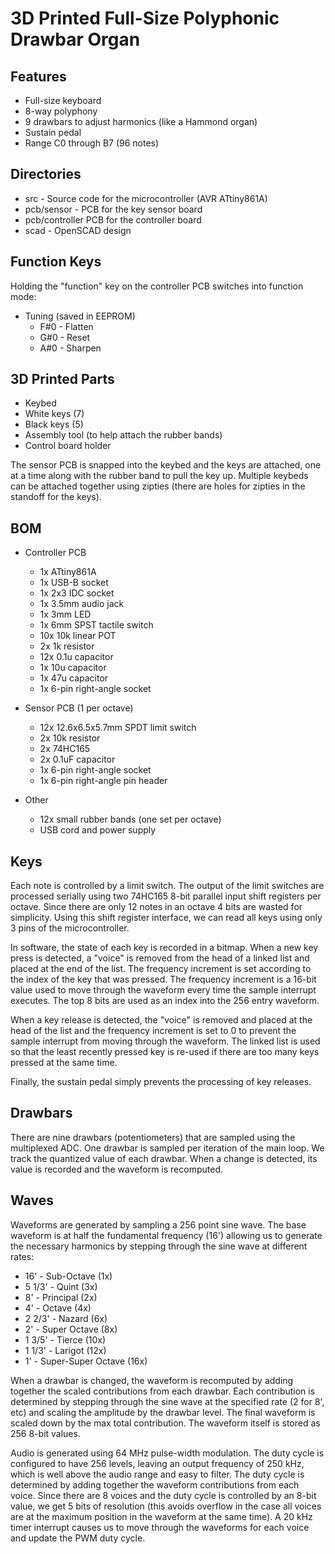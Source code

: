 
# 3D Printed Full-Size Polyphonic Drawbar Organ

## Features
  * Full-size keyboard
  * 8-way polyphony
  * 9 drawbars to adjust harmonics (like a Hammond organ)
  * Sustain pedal
  * Range C0 through B7 (96 notes)

## Directories
  * src - Source code for the microcontroller (AVR ATtiny861A)
  * pcb/sensor - PCB for the key sensor board
  * pcb/controller PCB for the controller board
  * scad - OpenSCAD design

## Function Keys

Holding the "function" key on the controller PCB switches into
function mode:

  * Tuning (saved in EEPROM)
    * F#0 - Flatten
    * G#0 - Reset
    * A#0 - Sharpen

## 3D Printed Parts

  * Keybed
  * White keys (7)
  * Black keys (5)
  * Assembly tool (to help attach the rubber bands)
  * Control board holder

The sensor PCB is snapped into the keybed and the keys are attached,
one at a time along with the rubber band to pull the key up. Multiple
keybeds can be attached together using zipties (there are holes for
zipties in the standoff for the keys).

## BOM

  * Controller PCB
    * 1x ATtiny861A
    * 1x USB-B socket
    * 1x 2x3 IDC socket
    * 1x 3.5mm audio jack
    * 1x 3mm LED
    * 1x 6mm SPST tactile switch
    * 10x 10k linear POT
    * 2x 1k resistor
    * 12x 0.1u capacitor
    * 1x 10u capacitor
    * 1x 47u capacitor
    * 1x 6-pin right-angle socket

  * Sensor PCB (1 per octave)
    * 12x 12.6x6.5x5.7mm SPDT limit switch
    * 2x 10k resistor
    * 2x 74HC165
    * 2x 0.1uF capacitor
    * 1x 6-pin right-angle socket
    * 1x 6-pin right-angle pin header

  * Other
    * 12x small rubber bands (one set per octave)
    * USB cord and power supply

## Keys

Each note is controlled by a limit switch. The output of the limit
switches are processed serially using two 74HC165 8-bit parallel input
shift registers per octave. Since there are only 12 notes in an octave
4 bits are wasted for simplicity. Using this shift register interface,
we can read all keys using only 3 pins of the microcontroller.

In software, the state of each key is recorded in a bitmap. When a new key
press is detected, a "voice" is removed from the head of a linked list
and placed at the end of the list. The frequency increment is set
according to the index of the key that was pressed. The frequency increment
is a 16-bit value used to move through the waveform every time the
sample interrupt executes. The top 8 bits are used as an index into
the 256 entry waveform.

When a key release is detected, the "voice" is removed and placed at the
head of the list and the frequency increment is set to 0 to prevent the
sample interrupt from moving through the waveform.
The linked list is used so that the least recently pressed key is
re-used if there are too many keys pressed at the same time.

Finally, the sustain pedal simply prevents the processing of key releases.

## Drawbars

There are nine drawbars (potentiometers) that are sampled using the 
multiplexed ADC. One drawbar is sampled per iteration of the main loop.
We track the quantized value of each drawbar. When a change is
detected, its value is recorded and the waveform is recomputed.

## Waves

Waveforms are generated by sampling a 256 point sine wave.
The base waveform is at half the fundamental frequency (16')
allowing us to generate the necessary harmonics by stepping
through the sine wave at different rates:

  * 16'     - Sub-Octave (1x)
  * 5 1/3'  - Quint (3x)
  * 8'      - Principal (2x)
  * 4'      - Octave (4x)
  * 2 2/3'  - Nazard (6x)
  * 2'      - Super Octave (8x)
  * 1 3/5'  - Tierce (10x)
  * 1 1/3'  - Larigot (12x)
  * 1'      - Super-Super Octave (16x)

When a drawbar is changed, the waveform is recomputed by adding
together the scaled contributions from each drawbar. Each
contribution is determined by stepping through the sine wave at the
specified rate (2 for 8', etc) and scaling the amplitude by the drawbar
level. The final waveform is scaled down by the max total contribution.
The waveform itself is stored as 256 8-bit values.

Audio is generated using 64 MHz pulse-width modulation. The duty cycle
is configured to have 256 levels, leaving an output frequency of 250 kHz,
which is well above the audio range and easy to filter. The duty cycle is
determined by adding together the waveform contributions from each voice.
Since there are 8 voices and the duty cycle is controlled by
an 8-bit value, we get 5 bits of resolution (this avoids overflow in
the case all voices are at the maximum position in the waveform at
the same time).
A 20 kHz timer interrupt causes us to move through the waveforms
for each voice and update the PWM duty cycle.

